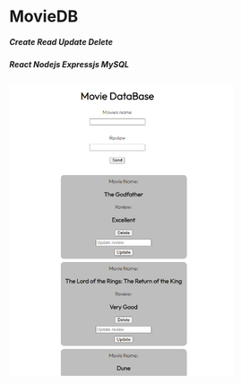 # MovieDB
##### Create Read Update Delete
##### React Nodejs Expressjs MySQL  
<img src="https://github.com/alkanoidev/MovieDB/blob/main/Screenshot%202021-12-02%20002921.png" width="400px" alt="failed to load">
